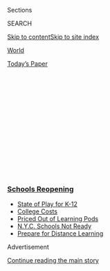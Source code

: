 <div id="app">

<div>

<div>

<div>

<div class="NYTAppHideMasthead css-1q2w90k e1suatyy0">

<div class="section css-ui9rw0 e1suatyy2">

<div class="css-eph4ug er09x8g0">

<div class="css-6n7j50">

</div>

<span class="css-1dv1kvn">Sections</span>

<div class="css-10488qs">

<span class="css-1dv1kvn">SEARCH</span>

</div>

[Skip to content](#site-content)[Skip to site
index](#site-index)

</div>

<div id="masthead-section-label" class="css-1wr3we4 eaxe0e00">

[World](https://www.nytimes.com/section/world)

</div>

<div class="css-10698na e1huz5gh0">

</div>

</div>

<div id="masthead-bar-one" class="section hasLinks css-15hmgas e1csuq9d3">

<div class="css-uqyvli e1csuq9d0">

</div>

<div class="css-1uqjmks e1csuq9d1">

</div>

<div class="css-9e9ivx">

[](https://myaccount.nytimes.com/auth/login?response_type=cookie&client_id=vi)

</div>

<div class="css-1bvtpon e1csuq9d2">

[Today’s
Paper](https://www.nytimes.com/section/todayspaper)

</div>

</div>

</div>

</div>

<div data-aria-hidden="false">

<div id="site-content" data-role="main">

<div>

<div class="css-1aor85t" style="opacity:0.000000001;z-index:-1;visibility:hidden">

<div class="css-1hqnpie">

<div class="css-epjblv">

<span class="css-17xtcya">[World](/section/world)</span><span class="css-x15j1o">|</span><span class="css-fwqvlz">‘When
Can We Go to School?’ Nearly 300 Million Children Are Missing
Class</span>

</div>

<div class="css-k008qs">

<div class="css-1iwv8en">

<span class="css-18z7m18"></span>

<div>

</div>

</div>

<span class="css-1n6z4y">https://nyti.ms/3czip1k</span>

<div class="css-1705lsu">

<div class="css-4xjgmj">

<div class="css-4skfbu" data-role="toolbar" data-aria-label="Social Media Share buttons, Save button, and Comments Panel with current comment count" data-testid="share-tools">

  - 
  - 
  - 
  - 
    
    <div class="css-6n7j50">
    
    </div>

  - 

</div>

</div>

</div>

</div>

</div>

</div>

<div class="css-13pd83m">

<div class="css-l9svim">

### [<span class="css-pa1jbp"><span class="css-1rxm0ex">Schools</span><span class="css-1rxm0ex"> Reopening</span></span>](https://www.nytimes.com/spotlight/schools-reopening?name=styln-coronavirus-schools-reopening&region=TOP_BANNER&variant=undefined&block=storyline_menu_recirc&action=click&pgtype=Article&impression_id=c895cd30-e108-11ea-b063-bb1d4dad1224)

  - <span class="css-ousu42">[State of Play for
    K-12](https://www.nytimes.com/2020/08/17/us/k-12-schools-reopening.html?name=styln-coronavirus-schools-reopening&region=TOP_BANNER&variant=undefined&block=storyline_menu_recirc&action=click&pgtype=Article&impression_id=c895cd31-e108-11ea-b063-bb1d4dad1224)</span>
  - <span class="css-ousu42">[College
    Costs](https://www.nytimes.com/2020/08/15/us/covid-college-tuition.html?name=styln-coronavirus-schools-reopening&region=TOP_BANNER&variant=undefined&block=storyline_menu_recirc&action=click&pgtype=Article&impression_id=c895cd32-e108-11ea-b063-bb1d4dad1224)</span>
  - <span class="css-ousu42">[Priced Out of Learning
    Pods](https://www.nytimes.com/2020/08/14/us/covid-schools-learning-pods.html?name=styln-coronavirus-schools-reopening&region=TOP_BANNER&variant=undefined&block=storyline_menu_recirc&action=click&pgtype=Article&impression_id=c895cd33-e108-11ea-b063-bb1d4dad1224)</span>
  - <span class="css-ousu42">[N.Y.C. Schools Not
    Ready](https://www.nytimes.com/2020/08/14/nyregion/school-reopening-nyc.html?name=styln-coronavirus-schools-reopening&region=TOP_BANNER&variant=undefined&block=storyline_menu_recirc&action=click&pgtype=Article&impression_id=c895cd34-e108-11ea-b063-bb1d4dad1224)</span>
  - <span class="css-ousu42">[Prepare for Distance
    Learning](https://www.nytimes.com/2020/08/05/parenting/parents-distance-learning.html?name=styln-coronavirus-schools-reopening&region=TOP_BANNER&variant=undefined&block=storyline_menu_recirc&action=click&pgtype=Article&impression_id=c895f440-e108-11ea-b063-bb1d4dad1224)</span>

</div>

</div>

<div id="top-wrapper" class="css-1sy8kpn">

<div id="top-slug" class="css-l9onyx">

Advertisement

</div>

[Continue reading the main
story](#after-top)

<div class="ad top-wrapper" style="text-align:center;height:100%;display:block;min-height:250px">

<div id="top" class="place-ad" data-position="top" data-size-key="top">

</div>

</div>

<div id="after-top">

</div>

</div>

<div>

<div id="sponsor-wrapper" class="css-1hyfx7x">

<div id="sponsor-slug" class="css-19vbshk">

Supported by

</div>

[Continue reading the main
story](#after-sponsor)

<div id="sponsor" class="ad sponsor-wrapper" style="text-align:center;height:100%;display:block">

</div>

<div id="after-sponsor">

</div>

</div>

<div class="css-186x18t">

</div>

<div class="css-ls6wgr ehdk2mb0">

# ‘When Can We Go to School?’ Nearly 300 Million Children Are Missing Class

</div>

The global scale and speed of the educational disruption from the
coronavirus epidemic is “unparalleled,” the United Nations said.

<div class="css-79elbk" data-testid="photoviewer-wrapper">

<div class="css-z3e15g" data-testid="photoviewer-wrapper-hidden">

</div>

<div class="css-1a48zt4 ehw59r15" data-testid="photoviewer-children">

![<span class="css-16f3y1r e13ogyst0" data-aria-hidden="true">Chloe Lau,
a high school student, doing her schoolwork at
home.</span><span class="css-cnj6d5 e1z0qqy90" itemprop="copyrightHolder"><span class="css-1ly73wi e1tej78p0">Credit...</span><span><span>Lam
Yik Fei for The New York
Times</span></span></span>](https://static01.nyt.com/images/2020/03/04/world/04virus-schools01/merlin_169998780_4d9e99a8-52b1-44d4-881c-3dba3e96b813-articleLarge.jpg?quality=75&auto=webp&disable=upscale)

</div>

</div>

<div class="css-18e8msd">

<div class="css-vp77d3 epjyd6m0">

<div class="css-1baulvz">

By [<span class="css-1baulvz" itemprop="name">Vivian
Wang</span>](https://www.nytimes.com/by/vivian-wang) and
<span class="css-1baulvz last-byline" itemprop="name">Makiko
Inoue</span>

</div>

</div>

  - 
    
    <div class="css-ld3wwf e16638kd2">
    
    March 4,
    2020
    
    </div>

  - 
    
    <div class="css-4xjgmj">
    
    <div class="css-d8bdto" data-role="toolbar" data-aria-label="Social Media Share buttons, Save button, and Comments Panel with current comment count" data-testid="share-tools">
    
      - 
      - 
      - 
      - 
        
        <div class="css-6n7j50">
        
        </div>
    
      - 
    
    </div>
    
    </div>

</div>

<div class="css-mdjrty">

[阅读简体中文版](https://cn.nytimes.com/education/20200305/coronavirus-schools-closed/ "Read in Simplified Chinese")[閱讀繁體中文版](https://cn.nytimes.com/education/20200305/coronavirus-schools-closed/zh-hant/ "Read in Traditional Chinese")[Leer
en
español](https://www.nytimes.com/es/2020/03/05/espanol/mundo/suspension-clases-coronavirus.html "Read in Spanish")

</div>

</div>

<div class="section meteredContent css-1r7ky0e" name="articleBody" itemprop="articleBody">

<div id="NYT_ABOVE_MAIN_CONTENT_REGION">

<div>

</div>

</div>

<div>

</div>

<div class="css-1fanzo5 StoryBodyCompanionColumn">

<div class="css-53u6y8">

HONG KONG — The coronavirus epidemic has reached deeper into daily life
across the world, with a sweeping shutdown of all schools in Italy, a
suspension of classes in India’s capital and warnings of school closures
in the United States, intensifying the educational upheaval of nearly
300 million students globally.

Only a few weeks ago, China, where the outbreak began, was the only
country to suspend classes. But the virus has spread so quickly that by
Wednesday, 22 countries on three continents had announced school
closures of varying degrees, leading [the United Nations to
warn](https://en.unesco.org/news/290-million-students-out-school-due-covid-19-unesco-releases-first-global-numbers-and-mobilizes)
that “the global scale and speed of the current educational disruption
is unparalleled.”<span class="css-8l6xbc evw5hdy0"> </span>

Students are now out of school in South Korea, Iran, Japan, France,
Pakistan and elsewhere — some for only a few days, others for weeks on
end. In India on Thursday, all public and private schools through the
fifth grade [were ordered
closed](https://www.nytimes.com/2020/03/05/world/coronavirus-news.html?action=click&module=Top%20Stories&pgtype=Homepage#link-4c11ca8b)
through March in the capital, New Delhi, affecting more than two million
children.

*\[Read: ‘*[*Proselytizing robots’: Inside South Korean church at
outbreak’s
center*](https://www.nytimes.com/2020/03/10/world/asia/south-korea-coronavirus-shincheonji.html)*.\]*

In Italy, suffering one of the deadliest outbreaks outside China,
officials said Wednesday that they would extend school closures beyond
the north, where the government has imposed a lockdown on several towns,
to the entire nation. All schools and universities will remain closed
until March 15, officials said.

</div>

</div>

<div class="css-1fanzo5 StoryBodyCompanionColumn">

<div class="css-53u6y8">

On the West Coast of the United States, the region with the most
American infections so far, Los Angeles declared a state of emergency on
Wednesday, advising parents to steel themselves for school closures in
the nation’s second-largest public school district. Washington State,
which has reported at least 10 deaths from the outbreak, has closed some
schools, while on the other side of the country in New York, newly
diagnosed cases have led to the closure of several schools as
well.<span class="css-8l6xbc evw5hdy0"> </span>

The speed and scale of the educational tumult — which now affects 290.5
million students worldwide, the United Nations says — has little
parallel in modern history, educators and economists contend. Schools
provide structure and support for families, communities and entire
economies. The effect of closing them for days, weeks and sometimes even
months could have untold repercussions for children and societies at
large.

“They’re always saying, ‘When can we go out to play? When can we go to
school?’” said Gao Mengxian, a security guard in Hong Kong whose two
daughters have been stuck at home because school has been suspended
since January.

In some countries, older students have missed crucial study sessions for
college admissions exams, while younger ones have risked falling behind
in reading and math. Parents have lost wages, tried to work at home or
scrambled to find child care. Some have
moved<span class="css-8l6xbc evw5hdy0"> </span>children to new schools
in areas unaffected by the coronavirus, and lost milestones like
graduation ceremonies or last days of school.

“I don’t have data to offer, but can’t think of any instances in modern
times where advanced economies shut down schools nationally for
prolonged periods of time,” said Jacob Kirkegaard, a senior fellow at
the [Peterson Institute for International
Economics](https://www.piie.com/)in Washington.

</div>

</div>

<div class="css-1fanzo5 StoryBodyCompanionColumn">

<div class="css-53u6y8">

In Hong Kong, families like Ms. Gao’s have struggled to maintain some
semblance of normalcy.

Ms. Gao, 48, stopped working to watch her daughters and started
scrimping on household expenses. She ventures outside just once a week
and spends the most time helping her girls, 10 and 8, with online
classes, fumbling through technology that leaves her confused and her
daughters frustrated.

</div>

</div>

<div class="css-79elbk" data-testid="photoviewer-wrapper">

<div class="css-z3e15g" data-testid="photoviewer-wrapper-hidden">

</div>

<div class="css-1a48zt4 ehw59r15" data-testid="photoviewer-children">

![<span class="css-16f3y1r e13ogyst0" data-aria-hidden="true">Students
studying on Tuesday at an elementary school in Nagoya, Japan, that was
opened for children whose parents were unable to stay home with
them.</span><span class="css-cnj6d5 e1z0qqy90" itemprop="copyrightHolder"><span class="css-1ly73wi e1tej78p0">Credit...</span><span>Kyodo,
via
Reuters</span></span>](https://static01.nyt.com/images/2020/03/05/world/05virus-schools-p1/merlin_169931925_ed241136-2542-4690-8e48-6be8f1794c15-articleLarge.jpg?quality=75&auto=webp&disable=upscale)

</div>

</div>

<div class="css-1fanzo5 StoryBodyCompanionColumn">

<div class="css-53u6y8">

Governments are trying to help. Japan is offering subsidies to help
companies offset the cost of parents’ taking time off. France has
promised 14 days of paid sick leave to parents of children who must
self-isolate, if they have no choice but to watch their children.

But the burdens are widespread, touching corners of society seemingly
unconnected to education. In Japan, schools have canceled bulk food
deliveries for lunches they will no longer serve, hurting farmers and
suppliers. In Hong Kong, an army of domestic helpers has been left
unemployed after wealthy families enrolled their children in schools
overseas.

Julia Bossard, a 39-year-old mother of two in France, said she had been
forced to rethink her entire routine since her older son’s school was
closed for two weeks for disinfection. Her days now consist of helping
her children with homework and scouring supermarkets for
fast-disappearing pasta, rice and canned food. “We had to reorganize
ourselves,” she said.

</div>

</div>

<div class="css-79elbk" data-testid="photoviewer-wrapper">

<div class="css-z3e15g" data-testid="photoviewer-wrapper-hidden">

</div>

<div class="css-1a48zt4 ehw59r15" data-testid="photoviewer-children">

<div class="css-1xdhyk6 erfvjey0">

<span class="css-1ly73wi e1tej78p0">Image</span>

<div class="css-zjzyr8">

<div data-testid="lazyimage-container" style="height:232px">

</div>

</div>

</div>

<span class="css-16f3y1r e13ogyst0" data-aria-hidden="true">Attending an
online class at home in Fuyang, China, on
Monday.</span><span class="css-cnj6d5 e1z0qqy90" itemprop="copyrightHolder"><span class="css-1ly73wi e1tej78p0">Credit...</span><span>China
Daily/Reuters</span></span>

</div>

</div>

<div class="css-1fanzo5 StoryBodyCompanionColumn">

<div class="css-53u6y8">

## Online and Alone

School and government officials have sought to keep children learning —
and occupied — at home. The Italian government created a [web
page](https://www.istruzione.it/coronavirus/didattica-a-distanza.html)
to give teachers access to videoconference tools and ready-made lesson
plans. Mongolian television stations are airing classes. Iran’s
government has made all children’s internet content free.

</div>

</div>

<div class="css-1fanzo5 StoryBodyCompanionColumn">

<div class="css-53u6y8">

Students even take online physical education: At least one school in
Hong Kong requires students — in gym uniform — to follow along as an
instructor demonstrates push-ups onscreen. Each student’s webcam
provides proof.

The offline reality, though, is
challenging.<span class="css-8l6xbc evw5hdy0"> </span>Technological
hurdles and unavoidable distractions<span class="css-8l6xbc evw5hdy0">
</span>pop up when children and teenagers are left to their own devices
— literally.

Thira Pang, a 17-year-old high school student in Hong Kong, has been
repeatedly late for class because her internet connection is slow. She
now logs on 15 minutes early.

“It’s just a bit of luck to see whether you can get in,” she said.

The new classroom at home poses greater problems for younger students,
and their older caregivers. Ruby Tan, a teacher in Chongqing, a city in
southwestern China that suspended school last month, said many
grandparents were helping with child care so that the parents can go to
work. But the grandparents do not always know the technology.

“They don’t have any way of supervising the children’s learning, and
instead let them develop bad habits of not being able to focus during
study time,” Ms. Tan said.

Some interruptions are unavoidable. Posts on Chinese social media show
teachers and students climbing onto rooftops or hovering outside
neighbors’ homes in search of a stronger internet signal. One family in
Inner Mongolia [packed up its
yurt](https://m.weibo.cn/status/4478077407118555?) and migrated
elsewhere in the grasslands for a better web connection, a Chinese
magazine reported.

The closings have also altered the normal milestones of education. In
Japan, the school year typically ends in March. [Many
schools](https://www.nytimes.com/2020/02/27/world/asia/japan-schools-coronavirus.html)
are now restricting the ceremonies to teachers and students.

</div>

</div>

<div class="css-1fanzo5 StoryBodyCompanionColumn">

<div class="css-53u6y8">

When Satoko Morita’s son graduated from high school in Akita Prefecture,
in northern Japan, on March 1, she was not there. It will be the same
for her daughter’s ceremony at elementary school.

“My daughter asked me, ‘What’s the point of attending and delivering
speeches in the ceremony without parents?’” she said.

For Chloe Lau, a Hong Kong student, the end of her high school education
came abruptly. Her last day was supposed to be April 2, but schools in
Hong Kong will not resume until at least April
20.

</div>

</div>

<div class="css-79elbk" data-testid="photoviewer-wrapper">

<div class="css-z3e15g" data-testid="photoviewer-wrapper-hidden">

</div>

<div class="css-1a48zt4 ehw59r15" data-testid="photoviewer-children">

<div class="css-1xdhyk6 erfvjey0">

<span class="css-1ly73wi e1tej78p0">Image</span>

<div class="css-zjzyr8">

<div data-testid="lazyimage-container" style="height:257.77777777777777px">

</div>

</div>

</div>

<span class="css-16f3y1r e13ogyst0" data-aria-hidden="true">An employee
in Tokyo working as her son completed his schoolwork on
Monday.</span><span class="css-cnj6d5 e1z0qqy90" itemprop="copyrightHolder"><span class="css-1ly73wi e1tej78p0">Credit...</span><span>Eugene
Hoshiko/Associated Press</span></span>

</div>

</div>

<div class="css-1fanzo5 StoryBodyCompanionColumn">

<div class="css-53u6y8">

## A Burden on Women

With the closings, families must rethink how they support themselves and
split household responsibilities. The burden has fallen particularly
hard on women, who across the world are still largely responsible for
child care.

Babysitters are in short supply or leery of taking children from
hard-hit regions.

The 11-year-old son of Lee Seong-yeon, a health information manager at a
hospital in Seoul, South Korea, has been out of class since the
government suspended schools nationwide on Monday. [South Korea has the
highest number of coronavirus
cases](https://www.nytimes.com/2020/02/23/world/asia/south-korea-coronavirus-moon.html)
outside China.

Working from home was never an option for Ms. Lee: She and her husband,
also a hospital employee, have more work duties than ever. So Ms. Lee’s
son spends each weekday alone, eating lunchboxes of sausage and kimchi
fried rice premade by Ms. Lee.

</div>

</div>

<div class="css-1fanzo5 StoryBodyCompanionColumn">

<div class="css-53u6y8">

“I think I would have quit my job if my son were younger, because I
wouldn’t have been able to leave him alone at home,” Ms. Lee
said.

<div id="NYT_MAIN_CONTENT_3_REGION" class="css-9tf9ac">

<div>

<div id="styln-prism-freeform-1596575370630" class="section interactive-content interactive-size-medium css-1ftcdic">

<div class="css-17ih8de interactive-body">

<div id="prism-freeform-block-31080" class="css-19mumt8" data-role="complementary" data-storyline="Schools Reopening" data-truncated="false" tabindex="0">

<div class="css-a8d9oz">

<div>

[](https://www.nytimes.com/spotlight/schools-reopening?action=click&pgtype=Article&state=default&region=MAIN_CONTENT_3&context=storylines_keepup)

### Schools Reopening ›

#### Back to School

Updated Aug. 17, 2020

The latest on how schools are navigating an uncertain season.

  -   - Universities across the country are facing [a rising demand for
        tuition
        rebates](https://www.nytimes.com/2020/08/15/us/covid-college-tuition.html?action=click&pgtype=Article&state=default&region=MAIN_CONTENT_3&context=storylines_keepup)
        as students ask if college is becoming “glorified Skype.”
      - In Los Angeles, the nation’s second-largest school district has
        [perhaps the most ambitious plan in the
        country](https://www.nytimes.com/2020/08/16/us/los-angeles-schools-virus-testing.html?action=click&pgtype=Article&state=default&region=MAIN_CONTENT_3&context=storylines_keepup)
        to test for the coronavirus.
      - Families [priced out of “learning pods” are seeking
        alternatives](https://www.nytimes.com/2020/08/14/us/covid-schools-learning-pods.html?action=click&pgtype=Article&state=default&region=MAIN_CONTENT_3&context=storylines_keepup).
      - How are campus newspapers covering back to school? [We want to
        hear from student
        journalists](https://www.nytimes.com/2020/08/17/us/student-newspaper-schools-reopening.html?action=click&pgtype=Article&state=default&region=MAIN_CONTENT_3&context=storylines_keepup).

<div id="styln-survey-component-31080" class="styln-survey-component">

</div>

</div>

</div>

</div>

</div>

</div>

</div>

</div>

Still, she feels her career will suffer. “I try to get off work at 6
p.m. sharp, even when others at the office are still at their desks, and
I run home to my son and make him dinner,” she said. “So I know there is
no way I am ever going to be acknowledged for my career at work.”

For mothers with few safety nets, options are even more limited.

In Athens,<span class="css-8l6xbc evw5hdy0"> </span>Anastasia Moschos
said she had been lucky. When her 6-year-old son’s school was closed for
a week, Ms. Moschos, 47, an insurance broker, left her son with her
father, who was visiting. But if the schools stay closed, she may have
to scramble for help.

“The assumption is that everyone has someone to assist,” she said.
“That’s not the case with me. I’m a single mother, and I don’t have
help at home.”

Even mothers able to leave affected areas have trouble finding child
care. Cristina Tagliabue, a communications entrepreneur from Milan, [the
center of Italy’s
outbreak](https://www.nytimes.com/2020/02/24/world/europe/24coronavirus-milan-italy.html?action=click&module=RelatedLinks&pgtype=Article),
recently moved with her 2-year-old son to her second home in Rome. But
no day care facility would<span class="css-8l6xbc evw5hdy0">
</span>accept her son because other parents did not want anyone from
Milan near their children, Ms. Tagliabue said.

The closings in Italy — which include day care in addition to schools
and universities — are likely to create problems for parents nationwide.

Ms. Tagliabue has turned down several job proposals, she said, since she
is unable to work at home without a babysitter for her young child.

</div>

</div>

<div class="css-1fanzo5 StoryBodyCompanionColumn">

<div class="css-53u6y8">

“It’s right to close schools, but that has a cost,” she said. “The
government could have done something for mothers — we are also in
quarantine.”

</div>

</div>

<div class="css-79elbk" data-testid="photoviewer-wrapper">

<div class="css-z3e15g" data-testid="photoviewer-wrapper-hidden">

</div>

<div class="css-1a48zt4 ehw59r15" data-testid="photoviewer-children">

<div class="css-1xdhyk6 erfvjey0">

<span class="css-1ly73wi e1tej78p0">Image</span>

<div class="css-zjzyr8">

<div data-testid="lazyimage-container" style="height:257.77777777777777px">

</div>

</div>

</div>

<span class="css-16f3y1r e13ogyst0" data-aria-hidden="true">Spraying
disinfectant in a high school classroom in Athens,
Greece.</span><span class="css-cnj6d5 e1z0qqy90" itemprop="copyrightHolder"><span class="css-1ly73wi e1tej78p0">Credit...</span><span>Yorgos
Karahalis/Associated Press</span></span>

</div>

</div>

<div class="css-1fanzo5 StoryBodyCompanionColumn">

<div class="css-53u6y8">

## Beyond the Classroom

The epidemic has shaken entire industries that rely on the rituals of
students in school and parents at work.

School administrators in Japan, surprised by the abrupt decision to
close schools, have rushed to cancel orders for cafeteria lunches,
stranding suppliers with unwanted groceries and temporarily unneeded
employees.

Kazuo Tanaka, deputy director of the Yachimata School Lunch Center in
central Japan, said it scrapped orders for ingredients to make about
5,000 lunches for 13 schools. It would cost the center about 20 million
yen, nearly $200,000, each month that school was out, he said.

“Bakeries are blown,” said Yuzo Kojima, secretary general at the
National School Lunch Association. “Dairy farmers and vegetable farmers
will be hit. The workers at the school lunch centers cannot work.”

To blunt the effects, Japan’s government is [offering financial
help](https://www.japantimes.co.jp/news/2020/02/29/national/science-health/shinzo-abe-coronavirus/#.Xl-dEBMzb-Y)
to parents, small businesses and health care providers. But school lunch
officials said they had not heard about compensation for their workers.

</div>

</div>

<div class="css-1fanzo5 StoryBodyCompanionColumn">

<div class="css-53u6y8">

In Hong Kong, many among its [sizable population of domestic
helpers](https://www.legco.gov.hk/research-publications/english/1617rb04-foreign-domestic-helpers-and-evolving-care-duties-in-hong-kong-20170720-e.pdf)
have been jobless as affluent parents have enrolled children overseas.

Demand for nannies had already dropped by a third when the outbreak
began, because many companies allowed parents to work from home, said
Felix Choi, the director of Babysitter.hk, a nanny service. Now some
expatriate families have left the city rather than wait out the
closings.

“Over 30 percent of our client base is Western expat families, and I’m
not seeing many of them coming back to Hong Kong at this moment,” Mr.
Choi said. “Most of them informed us they will only come back after
school
restarts.”

</div>

</div>

<div class="css-79elbk" data-testid="photoviewer-wrapper">

<div class="css-z3e15g" data-testid="photoviewer-wrapper-hidden">

</div>

<div class="css-1a48zt4 ehw59r15" data-testid="photoviewer-children">

<div class="css-1xdhyk6 erfvjey0">

<span class="css-1ly73wi e1tej78p0">Image</span>

<div class="css-zjzyr8">

<div data-testid="lazyimage-container" style="height:276.46666666666664px">

</div>

</div>

</div>

<span class="css-16f3y1r e13ogyst0" data-aria-hidden="true">The
University of Milan was closed in February. The surrounding region has a
large coronavirus
outbreak.</span><span class="css-cnj6d5 e1z0qqy90" itemprop="copyrightHolder"><span class="css-1ly73wi e1tej78p0">Credit...</span><span>Andrea
Mantovani for The New York Times</span></span>

</div>

</div>

<div class="css-1fanzo5 StoryBodyCompanionColumn">

<div class="css-53u6y8">

Vivian Wang reported from Hong Kong, and Makiko Inoue from Tokyo.
Reporting was contributed by Su-Hyun Lee from Seoul, South Korea;
Constant Méheut from Paris; Elisabetta Povoledo from Rome; Niki
Kitsantonis from Athens; and Farnaz Fassihi and Rick Gladstone from New
York.

</div>

</div>

<div>

</div>

<div class="css-1fanzo5 StoryBodyCompanionColumn">

<div class="css-53u6y8">

</div>

</div>

</div>

<div>

</div>

<div>

</div>

<div>

</div>

<div>

<div id="bottom-wrapper" class="css-1ede5it">

<div id="bottom-slug" class="css-l9onyx">

Advertisement

</div>

[Continue reading the main
story](#after-bottom)

<div id="bottom" class="ad bottom-wrapper" style="text-align:center;height:100%;display:block;min-height:90px">

</div>

<div id="after-bottom">

</div>

</div>

</div>

</div>

</div>

## Site Index

<div>

</div>

## Site Information Navigation

  - [© <span>2020</span> <span>The New York Times
    Company</span>](https://help.nytimes.com/hc/en-us/articles/115014792127-Copyright-notice)

<!-- end list -->

  - [NYTCo](https://www.nytco.com/)
  - [Contact
    Us](https://help.nytimes.com/hc/en-us/articles/115015385887-Contact-Us)
  - [Work with us](https://www.nytco.com/careers/)
  - [Advertise](https://nytmediakit.com/)
  - [T Brand Studio](http://www.tbrandstudio.com/)
  - [Your Ad
    Choices](https://www.nytimes.com/privacy/cookie-policy#how-do-i-manage-trackers)
  - [Privacy](https://www.nytimes.com/privacy)
  - [Terms of
    Service](https://help.nytimes.com/hc/en-us/articles/115014893428-Terms-of-service)
  - [Terms of
    Sale](https://help.nytimes.com/hc/en-us/articles/115014893968-Terms-of-sale)
  - [Site
    Map](https://spiderbites.nytimes.com)
  - [Help](https://help.nytimes.com/hc/en-us)
  - [Subscriptions](https://www.nytimes.com/subscription?campaignId=37WXW)

</div>

</div>

</div>

</div>
